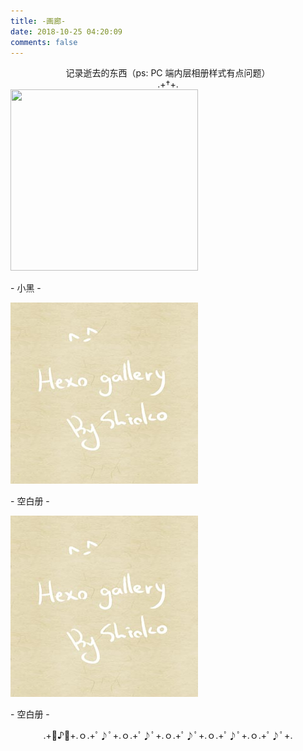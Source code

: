 ```yaml
---
title: -画廊-
date: 2018-10-25 04:20:09
comments: false
---
```

<center>记录逝去的东西（ps: PC 端内层相册样式有点问题）</center>
<center>
	.+†+.</center>
<div class="gallery-page">
	<div class="gallery-list">
		<div class="gallery-column">
			<div class="gallery-item">
				<a href="xiaohei"><img src="https://tva1.sinaimg.cn/large/0081Kckwly1gke510rrqgj30fs0s1gn1.jpg", width="300", height="290">
				</a>
				<p>- 小黑 -</p>
			</div>
		</div>
		<div class="gallery-column">
			<div class="gallery-item">
				<a href=""><img src="img/sample.jpg", width="300", height="290">
				</a>
				<p>- 空白册 -</p>
			</div>
		</div>
		<div class="gallery-column">
			<div class="gallery-item">
				<a href=""><img src="img/sample.jpg", width="300", height="290">
				</a>
				<p>- 空白册 -</p>
			</div>
		</div>
	</div>
</div>
<center>.+ﾟ♪ﾟ+.ｏ.+ﾟ♪ﾟ+.ｏ.+ﾟ♪ﾟ+.ｏ.+ﾟ♪ﾟ+.ｏ.+ﾟ♪ﾟ+.ｏ.+ﾟ♪ﾟ+.</center>
